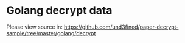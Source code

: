 # Golang decrypt data

Please view source in: https://github.com/und3fined/paper-decrypt-sample/tree/master/golang/decrypt